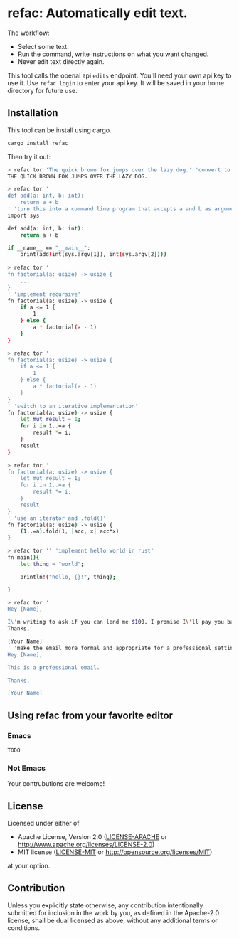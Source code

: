# refac: Automatically edit text.

The workflow:
- Select some text.
- Run the command, write instructions on what you want changed.
- Never edit text directly again.

This tool calls the openai api `edits` endpoint. You'll need your own api key to use it.
Use `refac login` to enter your api key. It will be saved in your home directory
for future use.

## Installation

This tool can be install using cargo.

```bash
cargo install refac
```

Then try it out:

```bash
> refac tor 'The quick brown fox jumps over the lazy dog.' 'convert to all caps'
THE QUICK BROWN FOX JUMPS OVER THE LAZY DOG.

> refac tor '
def add(a: int, b: int):
    return a + b
' 'turn this into a command line program that accepts a and b as arguments, printing the result'`
import sys

def add(a: int, b: int):
    return a + b

if __name__ == "__main__":
    print(add(int(sys.argv[1]), int(sys.argv[2])))
	
> refac tor '
fn factorial(a: usize) -> usize {
    ...
}
' 'implement recursive'
fn factorial(a: usize) -> usize {
    if a <= 1 {
        1
    } else {
        a * factorial(a - 1)
    }
}

> refac tor '
fn factorial(a: usize) -> usize {
    if a <= 1 {
        1
    } else {
        a * factorial(a - 1)
    }
}
' 'switch to an iterative implementation'
fn factorial(a: usize) -> usize {
	let mut result = 1;
	for i in 1..=a {
		result *= i;
	}
	result
}

> refac tor '
fn factorial(a: usize) -> usize {
	let mut result = 1;
	for i in 1..=a {
		result *= i;
	}
	result
}
' 'use an iterator and .fold()'
fn factorial(a: usize) -> usize {
    (1..=a).fold(1, |acc, x| acc*x)
}

> refac tor '' 'implement hello world in rust'
fn main(){
    let thing = "world";

    println!("hello, {}!", thing);

}

> refac tor '
Hey [Name],

I\'m writing to ask if you can lend me $100. I promise I\'ll pay you back as soon as possible.
Thanks,

[Your Name]
' 'make the email more formal and appropriate for a professional setting'
Hey [Name],

This is a professional email.

Thanks,

[Your Name]
```

## Using refac from your favorite editor

### Emacs

```elisp
TODO
```

### Not Emacs

Your contrubutions are welcome!

## License

Licensed under either of

 * Apache License, Version 2.0
   ([LICENSE-APACHE](LICENSE-APACHE) or http://www.apache.org/licenses/LICENSE-2.0)
 * MIT license
   ([LICENSE-MIT](LICENSE-MIT) or http://opensource.org/licenses/MIT)

at your option.

## Contribution

Unless you explicitly state otherwise, any contribution intentionally submitted
for inclusion in the work by you, as defined in the Apache-2.0 license, shall be
dual licensed as above, without any additional terms or conditions.
